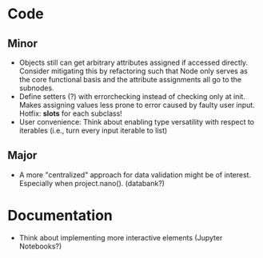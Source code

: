 # Code

## Minor

- Objects still can get arbitrary attributes assigned if accessed directly.
Consider mitigating this by refactoring such that Node only serves as the core functional basis and the attribute
assignments all go to the subnodes.
- Define setters (?) with errorchecking instead of checking only at init. Makes assigning values less prone to error
caused by faulty user input. Hotfix: __slots__ for each subclass!
- User convenience: Think about enabling type versatility with respect to iterables
(i.e., turn every input iterable to list) 

## Major

- A more "centralized" approach for data validation might be of interest. Especially when project.nano(). (databank?)

# Documentation

- Think about implementing more interactive elements (Jupyter Notebooks?)